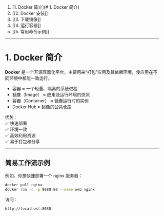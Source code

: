 
1. [1. Docker 简介](# 1. Docker 简介)
2. [[2. Docker 安装]]
3. [[3. 下载镜像]]
4. [[4. 运行容器]]
5. [[5. 常用命令示例]]

---

# 1. Docker 简介

**Docker** 是一个开源容器化平台，主要用来“打包”应用及其依赖环境，使应用在不同环境中都能一致运行。

- 容器 ≈ 一个轻量、隔离的系统进程
- 镜像（Image） ≈ 应用及运行环境的快照
- 容器（Container） ≈ 镜像运行时的实例
- Docker Hub ≈ 镜像的公共仓库

优势：  
✅ 快速部署  
✅ 环境一致  
✅ 高效利用资源  
✅ 易于打包和分享

---

## 简易工作流示例

例如，你想快速部署一个 nginx 服务器：

```bash
docker pull nginx
docker run -d -p 8080:80 --name web nginx
```

访问：

```
http://localhost:8080
```

